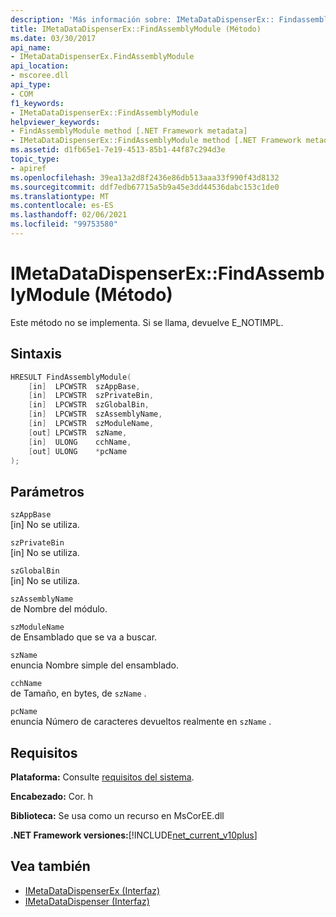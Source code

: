 ```yaml
---
description: 'Más información sobre: IMetaDataDispenserEx:: Findassemblymodule ((método)'
title: IMetaDataDispenserEx::FindAssemblyModule (Método)
ms.date: 03/30/2017
api_name:
- IMetaDataDispenserEx.FindAssemblyModule
api_location:
- mscoree.dll
api_type:
- COM
f1_keywords:
- IMetaDataDispenserEx::FindAssemblyModule
helpviewer_keywords:
- FindAssemblyModule method [.NET Framework metadata]
- IMetaDataDispenserEx::FindAssemblyModule method [.NET Framework metadata]
ms.assetid: d1fb65e1-7e19-4513-85b1-44f87c294d3e
topic_type:
- apiref
ms.openlocfilehash: 39ea13a2d8f2436e86db513aaa33f990f43d8132
ms.sourcegitcommit: ddf7edb67715a5b9a45e3dd44536dabc153c1de0
ms.translationtype: MT
ms.contentlocale: es-ES
ms.lasthandoff: 02/06/2021
ms.locfileid: "99753580"
---
```

# <a name="imetadatadispenserexfindassemblymodule-method"></a>IMetaDataDispenserEx::FindAssemblyModule (Método)

Este método no se implementa. Si se llama, devuelve E_NOTIMPL.  
  
## <a name="syntax"></a>Sintaxis  
  
```cpp  
HRESULT FindAssemblyModule(  
    [in]  LPCWSTR  szAppBase,  
    [in]  LPCWSTR  szPrivateBin,  
    [in]  LPCWSTR  szGlobalBin,  
    [in]  LPCWSTR  szAssemblyName,  
    [in]  LPCWSTR  szModuleName,  
    [out] LPCWSTR  szName,  
    [in]  ULONG    cchName,  
    [out] ULONG    *pcName  
);  
```  
  
## <a name="parameters"></a>Parámetros  

 `szAppBase`  
 [in] No se utiliza.  
  
 `szPrivateBin`  
 [in] No se utiliza.  
  
 `szGlobalBin`  
 [in] No se utiliza.  
  
 `szAssemblyName`  
 de Nombre del módulo.  
  
 `szModuleName`  
 de Ensamblado que se va a buscar.  
  
 `szName`  
 enuncia Nombre simple del ensamblado.  
  
 `cchName`  
 de Tamaño, en bytes, de `szName` .  
  
 `pcName`  
 enuncia Número de caracteres devueltos realmente en `szName` .  
  
## <a name="requirements"></a>Requisitos  

 **Plataforma:** Consulte [requisitos del sistema](../../get-started/system-requirements.md).  
  
 **Encabezado:** Cor. h  
  
 **Biblioteca:** Se usa como un recurso en MsCorEE.dll  
  
 **.NET Framework versiones:**[!INCLUDE[net_current_v10plus](../../../../includes/net-current-v10plus-md.md)]  
  
## <a name="see-also"></a>Vea también

- [IMetaDataDispenserEx (Interfaz)](imetadatadispenserex-interface.md)
- [IMetaDataDispenser (Interfaz)](imetadatadispenser-interface.md)
